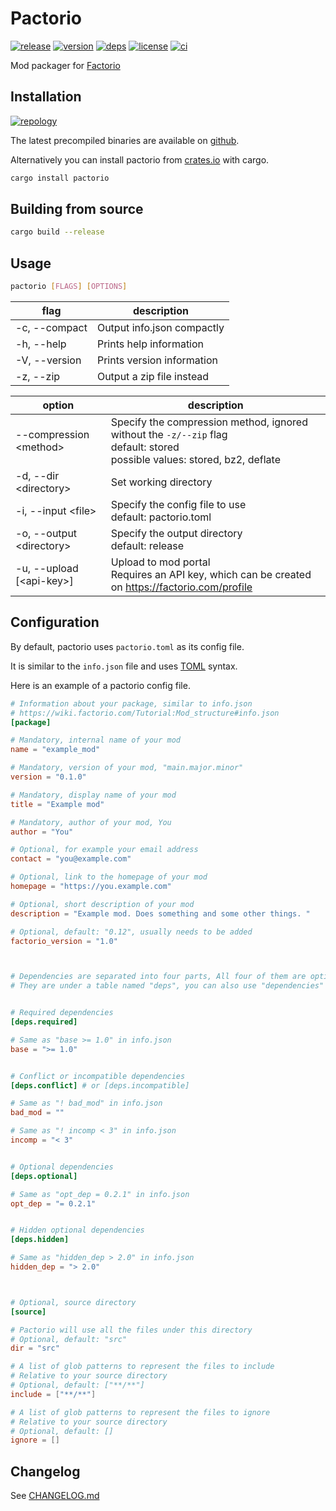 # Pactorio

[![release](https://img.shields.io/github/v/release/figsoda/pactorio?logo=github&style=flat-square)](https://github.com/figsoda/pactorio/releases)
[![version](https://img.shields.io/crates/v/pactorio?logo=rust&style=flat-square)][crate]
[![deps](https://deps.rs/repo/github/figsoda/pactorio/status.svg?style=flat-square&compact=true)](https://deps.rs/repo/github/figsoda/pactorio)
[![license](https://img.shields.io/badge/license-MPL--2.0-blue?style=flat-square)](https://www.mozilla.org/en-US/MPL/2.0)
[![ci](https://img.shields.io/github/workflow/status/figsoda/pactorio/ci?label=ci&logo=github-actions&style=flat-square)](https://github.com/figsoda/pactorio/actions?query=workflow:ci)

Mod packager for [Factorio](https://factorio.com)


## Installation

[![repology](https://repology.org/badge/vertical-allrepos/pactorio.svg)](https://repology.org/project/pactorio/versions)

The latest precompiled binaries are available on [github](https://github.com/figsoda/pactorio/releases/latest).

Alternatively you can install pactorio from [crates.io][crate] with cargo.

```sh
cargo install pactorio
```


## Building from source

```sh
cargo build --release
```


## Usage

```sh
pactorio [FLAGS] [OPTIONS]
```

flag | description
-|-
-c, --compact | Output info.json compactly
-h, --help | Prints help information
-V, --version | Prints version information
-z, --zip | Output a zip file instead

option | description
-|-
--compression \<method> | Specify the compression method, ignored without the `-z/--zip` flag <br /> default: stored <br /> possible values: stored, bz2, deflate
-d, --dir \<directory> | Set working directory
-i, --input \<file> | Specify the config file to use <br /> default: pactorio.toml
-o, --output \<directory> | Specify the output directory <br /> default: release
-u, --upload [\<api-key>] | Upload to mod portal <br /> Requires an API key, which can be created on <https://factorio.com/profile>


## Configuration

By default, pactorio uses `pactorio.toml` as its config file.

It is similar to the `info.json` file and uses [TOML](https://toml.io) syntax.

Here is an example of a pactorio config file.

```toml
# Information about your package, similar to info.json
# https://wiki.factorio.com/Tutorial:Mod_structure#info.json
[package]

# Mandatory, internal name of your mod
name = "example_mod"

# Mandatory, version of your mod, "main.major.minor"
version = "0.1.0"

# Mandatory, display name of your mod
title = "Example mod"

# Mandatory, author of your mod, You
author = "You"

# Optional, for example your email address
contact = "you@example.com"

# Optional, link to the homepage of your mod
homepage = "https://you.example.com"

# Optional, short description of your mod
description = "Example mod. Does something and some other things. "

# Optional, default: "0.12", usually needs to be added
factorio_version = "1.0"



# Dependencies are separated into four parts, All four of them are optional
# They are under a table named "deps", you can also use "dependencies"


# Required dependencies
[deps.required]

# Same as "base >= 1.0" in info.json
base = ">= 1.0"


# Conflict or incompatible dependencies
[deps.conflict] # or [deps.incompatible]

# Same as "! bad_mod" in info.json
bad_mod = ""

# Same as "! incomp < 3" in info.json
incomp = "< 3"


# Optional dependencies
[deps.optional]

# Same as "opt_dep = 0.2.1" in info.json
opt_dep = "= 0.2.1"


# Hidden optional dependencies
[deps.hidden]

# Same as "hidden_dep > 2.0" in info.json
hidden_dep = "> 2.0"



# Optional, source directory
[source]

# Pactorio will use all the files under this directory
# Optional, default: "src"
dir = "src"

# A list of glob patterns to represent the files to include
# Relative to your source directory
# Optional, default: ["**/**"]
include = ["**/**"]

# A list of glob patterns to represent the files to ignore
# Relative to your source directory
# Optional, default: []
ignore = []
```


## Changelog

See [CHANGELOG.md](CHANGELOG.md)


[crate]: https://crates.io/crates/pactorio
